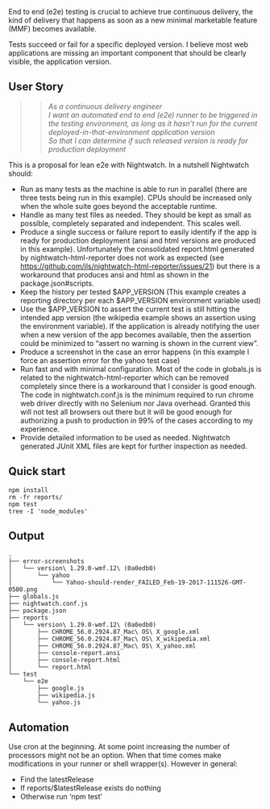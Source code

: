 End to end (e2e) testing is crucial to achieve true continuous delivery, the kind of delivery that happens as soon as a new minimal marketable feature (MMF) becomes available.

Tests succeed or fail for a specific deployed version. I believe most web applications are missing an important component that should be clearly visible, the application version.

## User Story
> > *As a continuous delivery engineer*  
> > *I want an automated end to end (e2e) runner to be triggered in the testing environment, as long as it hasn’t run for the current deployed-in-that-environment application version*  
> > *So that I can determine if such released version is ready for production deployment*

This is a proposal for lean e2e with Nightwatch. In a nutshell Nightwatch should:
* Run as many tests as the machine is able to run in parallel (there are three tests being run in this example). CPUs should be increased only when the whole suite goes beyond the acceptable runtime.
* Handle as many test files as needed. They should be kept as small as possible, completely separated and independent. This scales well.
* Produce a single success or failure report to easily identify if the app is ready for production deployment (ansi and html versions are produced in this example). Unfortunately the consolidated report.html generated by nightwatch-html-reporter does not work as expected (see https://github.com/jls/nightwatch-html-reporter/issues/21) but there is a workaround that produces ansi and html as shown in the package.json#scripts.
* Keep the history per tested $APP_VERSION (This example creates a reporting directory per each $APP_VERSION environment variable used)
* Use the $APP_VERSION to assert the current test is still hitting the intended app version (the wikipedia example shows an assertion using the environment variable). If the application is already notifying the user when a new version of the app becomes available, then the assertion could be minimized to “assert no warning is shown in the current view”.
* Produce a screenshot in the case an error happens (in this example I force an assertion error for the yahoo test case)
* Run fast and with minimal configuration. Most of the code in globals.js is related to the nightwatch-html-reporter which can be removed completely since there is a workaround that I consider is good enough. The code in nightwatch.conf.js is the minimum required to run chrome web driver directly with no Selenium nor Java overhead. Granted this will not test all browsers out there but it will be good enough for authorizing a push to production in 99% of the cases according to my experience.
* Provide detailed information to be used as needed. Nightwatch generated JUnit XML files are kept for further inspection as needed.


## Quick start
```
npm install
rm -fr reports/
npm test
tree -I 'node_modules'
```

## Output
```
.
├── error-screenshots
│   └── version\ 1.29.0-wmf.12\ (0a0edb0)
│       └── yahoo
│           └── Yahoo-should-render_FAILED_Feb-19-2017-111526-GMT-0500.png
├── globals.js
├── nightwatch.conf.js
├── package.json
├── reports
│   └── version\ 1.29.0-wmf.12\ (0a0edb0)
│       ├── CHROME_56.0.2924.87_Mac\ OS\ X_google.xml
│       ├── CHROME_56.0.2924.87_Mac\ OS\ X_wikipedia.xml
│       ├── CHROME_56.0.2924.87_Mac\ OS\ X_yahoo.xml
│       ├── console-report.ansi
│       ├── console-report.html
│       └── report.html
└── test
    └── e2e
        ├── google.js
        ├── wikipedia.js
        └── yahoo.js

```

## Automation
Use cron at the beginning. At some point increasing the number of processors might not be an option. When that time comes make modifications in your runner or shell wrapper(s). However in general:

* Find the latestRelease
* If reports/$latestRelease exists do nothing
* Otherwise run ‘npm test’
